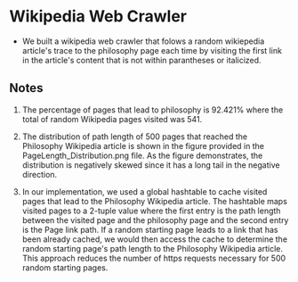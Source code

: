 # Wikipedia Web Crawler

- We built a wikipedia web crawler that folows a random wikiepedia article's trace to the philosophy page each time by visiting the first link in the article's content that is not within parantheses or italicized.

## Notes

1. The percentage of pages that lead to philosophy is 92.421% where the total of random Wikipedia pages visited was 541.

2. The distribution of path length of 500 pages that reached the Philosophy Wikipedia article is shown in the figure provided in the PageLength_Distribution.png file. As the figure demonstrates, the distribution is negatively skewed since it has a long tail in the negative direction. 

3. In our implementation, we used a global hashtable to cache visited pages that lead to the Philosophy Wikipedia article. The hashtable maps visited pages to a 2-tuple value where the first entry is the path length between the visited page and the philosophy page and the second entry is the Page link path. If a random starting page leads to a link that has been already cached, we would then access the cache to determine the random starting page's path length to the Philosophy Wikipedia article. This approach reduces the number of https requests necessary for 500 random starting pages.